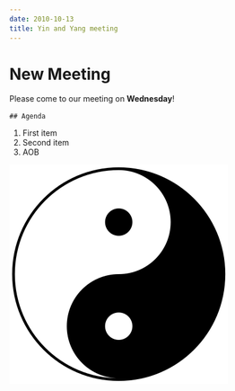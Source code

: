 ```yaml
---
date: 2010-10-13
title: Yin and Yang meeting
---
```


# New Meeting

Please come to our meeting on **Wednesday**!

```
## Agenda
```

1. First item
2. Second item
3. AOB
     
![yin and yang](yinyang.png)
